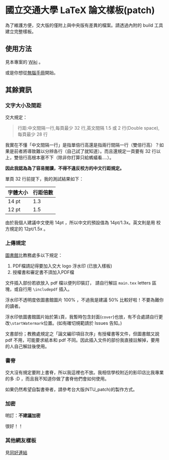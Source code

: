 # 國立交通大學 LaTeX 論文樣板(patch)
為了維護方便，交大版的僅附上與中央版有差異的檔案。請透過內附的 build 工具建立完整樣板。

## 使用方法
見本專案的 [Wiki](https://github.com/sppmg/TW_Thesis_Template/wiki) 。

或是你想從[無腦手冊](https://github.com/sppmg/TW_Thesis_Template/wiki/%E7%84%A1%E8%85%A6%E6%89%8B%E5%86%8A)開始。

## 其餘資訊

### 文字大小及間距
交大規定：

> 行距:中文間隔一行,每頁最少 32 行,英文間隔 1.5 或 2 行(Double space),每頁最少 28 行

我實在不懂「中文間隔一行」是指單倍行高還是指兩行間隔一行（雙倍行高）？如果是前者將導致難以分辨各行（自己試了就知道）。而且還規定一頁要有 32 行以上，雙倍行高根本塞不下（除非你打算只給螞蟻看....）。

**因此我認為為了容易閱讀，不得不違反校方的中文行距規定。**

單頁 32 行前提下，我的測試結果如下：

| 字體大小 | 行距倍數 |
| ------- | -------- |
| 14 pt   | 1.3      |
| 12 pt   | 1.5      |

由於我個人建議中文使用 14pt ，所以中文的預設值為 14pt/1.3x。英文則是用 校方規定的 12pt/1.5x 。

### 上傳規定

[圖書館](http://www.lib.nctu.edu.tw/html/id-93/)比教務處多以下規定：

1. PDF檔請記得要加入交大 logo 浮水印 (已放入樣板)
2. 授權書和審定書不須加入PDF檔

文件插入部份若欲放入 pdf 檔以便列印裝訂，
請自行解註 `main.tex` letters 區塊，或自行用 `\includepdf` 插入。

浮水印不透明度依圖書館圖片 100% ，不過我是建議 50% 比較好啦！不要為難你的讀者。

浮水印依圖書館圖片始於第`1`頁，我暫時包含封面(`cover`)也放，有不合處請自行更改`\startWatermark`位置。(如有確切規範請於 Issues 告知。)

文書部份；教務處規定之「論文編印項目次序」有授權書等文件，但圖書館又說 pdf 不用，可能要求紙本和 pdf 不同。因此插入文件的部份我直接註解掉，要用的人自己解註後使用。

### 書脊
交大沒有規定要附上書脊，所以我這裡也不放。我相信學校附近的影印店比我專業的多 :D ，而且我不知道你做了書脊他們會如何使用。

如果仍然希望自製書脊者，請參考台大版(NTU_patch)的製作方式。


### 加密
明訂：**不建議加密** 

很好！！


### 其他網友樣板
見[同好連結](https://github.com/sppmg/TW_Thesis_Template/wiki/%E5%90%8C%E5%A5%BD%E9%80%A3%E7%B5%90)

